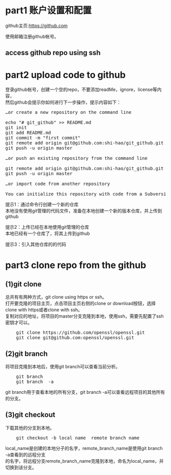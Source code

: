 # part1 账户设置和配置  
github主页:https://github.com  
  
使用邮箱注册github帐号。  
  
  
## access github repo using ssh  
  
  
  
  
# part2 upload code to github  
  
登录github帐号，创建一个空的repo，不要添加readMe，ignore，license等内容，  
然后github会提示你如何进行下一步操作，提示内容如下：  
<pre>
…or create a new repository on the command line  
  
echo "# git_github" >> README.md  
git init  
git add README.md  
git commit -m "first commit"  
git remote add origin git@github.com:shi-hao/git_github.git  
git push -u origin master  
  
…or push an existing repository from the command line  
  
git remote add origin git@github.com:shi-hao/git_github.git  
git push -u origin master  
  
…or import code from another repository  
  
You can initialize this repository with code from a Subversion, Mercurial, or TFS project.  
</pre>
  
提示1：通过命令行创建一个新的仓库  
本地没有使用git管理的代码文件，准备在本地创建一个新的版本仓库，并上传到github  
  
提示2：上传已经在本地使用git管理的仓库  
本地已经有一个仓库了，将其上传到github  
  
提示3：引入其他仓库的的代码  
 
# part3 clone repo from the github
## (1)git clone  
总共有有两种方式，git clone using https or ssh。  
打开要克隆的项目主页，点击项目主页右侧的clone or download按钮，选择clone with https或者clone with ssh。  
复制对应的地址，将项目的master分支克隆到本地，使用ssh，需要先配置了ssh密钥才可以。  
<pre>
	git clone https://github.com/openssl/openssl.git
	git clone git@github.com:openssl/openssl.git
</pre>

## (2)git branch  
将项目克隆到本地后，使用git branch可以查看当前分析。
<pre>
	git branch 
	git branch  -a
</pre>
git branch用于查看本地的所有分支，git branch -a可以查看远程项目的其他所有的分支。

## (3)git checkout 
下载其他的分支到本地。  
<pre>
	git checkout -b local_name  remote_branch_name
</pre>
local_name是创建的本地分子的名字，remote_branch_name是使用git branch -a查看到的远程分支  
的名字，将远程分支remote_branch_name克隆到本地，命名为local_name，并切换到该分支。
